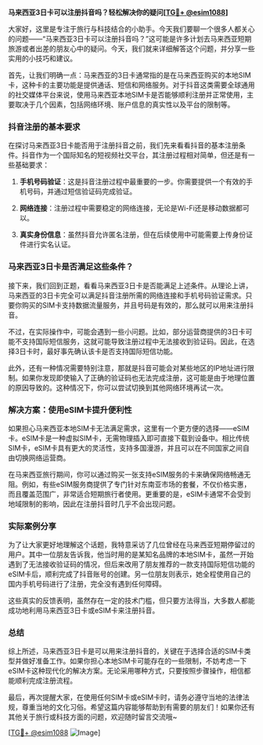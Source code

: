 **马来西亚3日卡可以注册抖音吗？轻松解决你的疑问[[TG💪+ @esim1088](https://t.me/s/esim1088)]**

大家好，这里是专注于旅行与科技结合的小助手。今天我们要聊一个很多人都关心的问题——“马来西亚3日卡可以注册抖音吗？”这可能是许多计划去马来西亚短期旅游或者出差的朋友心中的疑问。今天，我们就来详细解答这个问题，并分享一些实用的小技巧和建议。

首先，让我们明确一点：马来西亚的3日卡通常指的是在马来西亚购买的本地SIM卡，这种卡的主要功能是提供通话、短信和网络服务。对于抖音这类需要全球通用的社交媒体平台来说，使用马来西亚本地SIM卡是否能够顺利注册并正常使用，主要取决于几个因素，包括网络环境、账户信息的真实性以及平台的限制等。

### 抖音注册的基本要求

在探讨马来西亚3日卡能否用于注册抖音之前，我们先来看看抖音的基本注册条件。抖音作为一个国际知名的短视频社交平台，其注册过程相对简单，但还是有一些基础要求：

1. **手机号码验证**：这是抖音注册过程中最重要的一步。你需要提供一个有效的手机号码，并通过短信验证码完成验证。
   
2. **网络连接**：注册过程中需要稳定的网络连接，无论是Wi-Fi还是移动数据都可以。

3. **真实身份信息**：虽然抖音允许匿名注册，但在后续使用中可能需要上传身份证件进行实名认证。

### 马来西亚3日卡是否满足这些条件？

接下来，我们回到正题，看看马来西亚3日卡是否能满足上述条件。从理论上讲，马来西亚的3日卡完全可以满足抖音注册所需的网络连接和手机号码验证需求。只要你购买的SIM卡支持数据流量服务，并且号码是有效的，那么就可以用来注册抖音。

不过，在实际操作中，可能会遇到一些小问题。比如，部分运营商提供的3日卡可能不支持国际短信服务，这就可能导致注册过程中无法接收到验证码。因此，在选择3日卡时，最好事先确认该卡是否支持国际短信功能。

此外，还有一种情况需要特别注意，那就是抖音可能会对某些地区的IP地址进行限制。如果你发现即使输入了正确的验证码也无法完成注册，这可能是由于地理位置的原因导致的。这种情况下，你可以尝试切换到其他网络环境再试一次。

### 解决方案：使用eSIM卡提升便利性

如果担心马来西亚本地SIM卡无法满足需求，这里有一个更方便的选择——eSIM卡。eSIM卡是一种虚拟SIM卡，无需物理插入即可直接下载到设备中。相比传统SIM卡，eSIM卡具有更大的灵活性，支持多国漫游，并且可以在不同国家之间自由切换网络运营商。

在马来西亚旅行期间，你可以通过购买一张支持eSIM服务的卡来确保网络畅通无阻。例如，有些eSIM服务商提供了专门针对东南亚市场的套餐，不仅价格实惠，而且覆盖范围广，非常适合短期旅行者使用。更重要的是，eSIM卡通常不会受到地域限制的影响，因此在注册抖音时几乎不会出现问题。

### 实际案例分享

为了让大家更好地理解这个话题，我特意采访了几位曾经在马来西亚短期停留过的用户。其中一位朋友告诉我，他当时用的是某知名品牌的本地SIM卡，虽然一开始遇到了无法接收验证码的情况，但后来改用了朋友推荐的一款支持国际短信功能的eSIM卡后，顺利完成了抖音账号的创建。另一位朋友则表示，她全程使用自己的国内手机号码进行了注册，完全没有遇到任何障碍。

这些真实的反馈表明，虽然存在一定的技术门槛，但只要方法得当，大多数人都能成功地利用马来西亚3日卡或eSIM卡来注册抖音。

### 总结

综上所述，马来西亚3日卡是可以用来注册抖音的，关键在于选择合适的SIM卡类型并做好准备工作。如果你担心本地SIM卡可能存在的一些限制，不妨考虑一下eSIM卡这种现代化的解决方案。无论采用哪种方式，只要按照步骤操作，相信都能顺利完成注册流程。

最后，再次提醒大家，在使用任何SIM卡或eSIM卡时，请务必遵守当地的法律法规，尊重当地的文化习俗。希望这篇内容能够帮助到有需要的朋友们！如果你还有其他关于旅行或科技方面的问题，欢迎随时留言交流哦~

[[TG💪+ @esim1088](https://t.me/s/esim1088) ![Image](https://i.postimg.cc/4NQfJmqS/Snipaste-2025-05-13-00-14-12.png)]